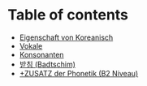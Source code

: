 # Table of contents

* [Eigenschaft von Koreanisch](README.md)
* [Vokale](<README (1).md>)
* [Konsonanten](konsonanten.md)
* [받침 (Badtschim)](badtschim.md)
* [+ZUSATZ der Phonetik (B2 Niveau)](+zusatz-der-phonetik-b2-niveau.md)
